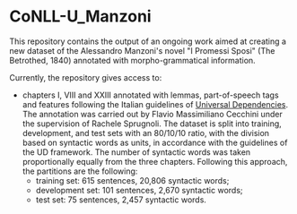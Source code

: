 # CoNLL-U_Manzoni

This repository contains the output of an ongoing work aimed at creating a new dataset of the Alessandro Manzoni's novel "I Promessi Sposi" (The Betrothed, 1840) annotated with morpho-grammatical information.

Currently, the repository gives access to:
- chapters I, VIII and XXIII annotated with lemmas, part-of-speech tags and features following the Italian guidelines of [Universal Dependencies](https://universaldependencies.org/). The annotation was carried out by Flavio Massimiliano Cecchini under the supervision of Rachele Sprugnoli. The dataset is split into training, development, and test sets with an 80/10/10 ratio, with the division based on syntactic words as units, in accordance with the guidelines of the UD framework. The number of syntactic words was taken proportionally equally from the three chapters. Following this approach, the partitions are the following:
  - training set: 615 sentences, 20,806 syntactic words;
  - development set: 101 sentences, 2,670 syntactic words;
  - test set: 75 sentences, 2,457 syntactic words.

